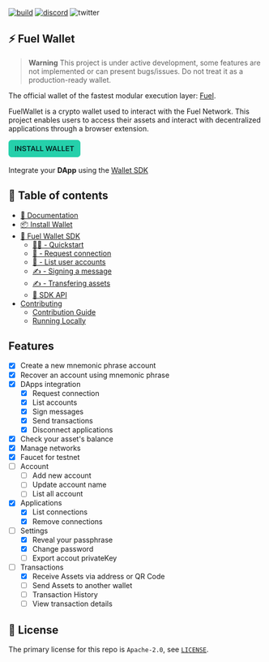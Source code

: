 [![build](https://github.com/FuelLabs/fuels-wallet/actions/workflows/gh-pages.yml/badge.svg)](https://github.com/FuelLabs/fuels-wallet/actions/workflows/gh-pages.yml)
[![discord](https://img.shields.io/badge/chat%20on-discord-orange?&logo=discord&logoColor=ffffff&color=7389D8&labelColor=6A7EC2)](https://discord.gg/xfpK4Pe)
![twitter](https://img.shields.io/twitter/follow/SwayLang?style=social)

## ⚡️ Fuel Wallet

> **Warning**
> This project is under active development, some features are not implemented or can present bugs/issues. Do not treat it as a production-ready wallet.

The official wallet of the fastest modular execution layer: [Fuel](https://fuel.network).

FuelWallet is a crypto wallet used to interact with the Fuel Network. This project enables users to access their assets and interact with decentralized applications through a browser extension.

[![Install Wallet](packages/docs/public/install-button.png)](https://wallet.fuel.network/docs/install/)

Integrate your **DApp** using the [Wallet SDK](https://wallet.fuel.network/docs/api/)

## 📗 Table of contents

- [📗 Documentation](https://wallet.fuel.network/)
- [📦 Install Wallet](https://wallet.fuel.network/docs/install/)
- [🧰 Fuel Wallet SDK](https://wallet.fuel.network/docs/how-to-use/)
  - [👨‍💻 - Quickstart](https://wallet.fuel.network/docs/how-to-use/)
  - [🔗 - Request connection](https://wallet.fuel.network/docs/how-to-use/#request-connection)
  - [📒 - List user accounts](https://wallet.fuel.network/docs/how-to-use/#list-user-accounts)
  - [✍️ - Signing a message](https://wallet.fuel.network/docs/how-to-use/#signing-a-message)
  - [✍️ - Transfering assets](https://wallet.fuel.network/docs/how-to-use/#transfering-assets)
  - [📗 SDK API](https://wallet.fuel.network/docs/api/)
- [Contributing](https://wallet.fuel.network/docs/contributing/guide/)
  - [Contribution Guide](https://wallet.fuel.network/docs/contributing/guide/)
  - [Running Locally](https://wallet.fuel.network/docs/contributing/running-locally)

## Features

- [x] Create a new mnemonic phrase account
- [x] Recover an account using mnemonic phrase
- [x] DApps integration
  - [x] Request connection
  - [x] List accounts
  - [x] Sign messages
  - [x] Send transactions
  - [x] Disconnect applications
- [x] Check your asset's balance
- [x] Manage networks
- [x] Faucet for testnet
- [ ] Account
  - [ ] Add new account
  - [ ] Update account name
  - [ ] List all account
- [x] Applications
  - [x] List connections
  - [x] Remove connections
- [ ] Settings
  - [x] Reveal your passphrase
  - [x] Change password
  - [ ] Export accout privateKey
- [ ] Transactions
  - [x] Receive Assets via address or QR Code
  - [ ] Send Assets to another wallet
  - [ ] Transaction History
  - [ ] View transaction details

## 📜 License

The primary license for this repo is `Apache-2.0`, see [`LICENSE`](./LICENSE).
